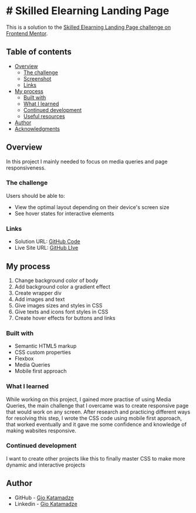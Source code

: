 # # Skilled Elearning Landing Page

This is a solution to the [Skilled Elearning Landing Page challenge on Frontend Mentor](https://www.frontendmentor.io/challenges/skilled-elearning-landing-page-S1ObDrZ8q).

## Table of contents

- [Overview](#overview)
  - [The challenge](#the-challenge)
  - [Screenshot](#screenshot)
  - [Links](#links)
- [My process](#my-process)
  - [Built with](#built-with)
  - [What I learned](#what-i-learned)
  - [Continued development](#continued-development)
  - [Useful resources](#useful-resources)
- [Author](#author)
- [Acknowledgments](#acknowledgments)

## Overview

In this project I mainly needed to focus on media queries and page responsiveness.

### The challenge

Users should be able to:

- View the optimal layout depending on their device's screen size
- See hover states for interactive elements

### Links

- Solution URL: [GitHub Code](https://github.com/GioKatamadze/Skilled-Elearning-Landing-Page)
- Live Site URL: [GitHub LIve](https://giokatamadze.github.io/Skilled-Elearning-Landing-Page//)

## My process

1. Change background color of body
2. Add background color a gradient effect
3. Create wrapper div
4. Add images and text
5. Give images sizes and styles in CSS
6. Give texts and icons font styles in CSS
7. Create hover effects for buttons and links

### Built with

- Semantic HTML5 markup
- CSS custom properties
- Flexbox
- Media Queries
- Mobile first approach

### What I learned

While working on this project, I gained more practise of using Media Queries, the main challenge that I overcame was to create responsive page that would work on any screen. After research and practicing different ways for resolving this step, I wrote the CSS code using mobile first approach, that worked eventually and it gave me some confidence and knowledge of making wabsites responsive.

### Continued development

I want to create other projects like this to finally master CSS to make more dynamic and interactive projects

## Author

- GitHub - [Gio Katamadze](https://github.com/GioKatamadze)
- Linkedin - [Gio Katamadze](https://www.linkedin.com/in/gio-katamadze-a409931a7)
